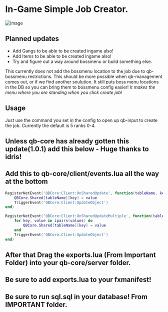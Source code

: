 # In-Game Simple Job Creator. 
![image](https://user-images.githubusercontent.com/69439573/153830246-d9d29801-3d0d-4f63-8806-b899901057a6.png)

## Planned updates
- Add Gangs to be able to be created ingame also!
- Add Items to be able to be created ingame also!
- Try and figure out a way around bossmenu or build something else.

This currently does not add the bossmenu location to the job due to qb-bossmenu restrictions. This should be more possible when qb-management comes out, or if we find another soulution. 
It still puts boss menu locations in the DB so you can bring them to bossmenu config easier! 
*It makes the menu where you are standing when you click create job!*
## Usage 
Just use the command you set in the config to open up qb-input to create the job. 
Currently the default is 5 ranks 0-4. 


## Unless qb-core has already gotten this update(1.0.1) add this below  - Huge thanks to idris! 
## Add this to qb-core/client/events.lua all the way at the bottom
```lua
RegisterNetEvent('QBCore:Client:OnSharedUpdate', function(tableName, key, value)
    QBCore.Shared[tableName][key] = value
    TriggerEvent('QBCore:Client:UpdateObject')
end)

RegisterNetEvent('QBCore:Client:OnSharedUpdateMultiple', function(tableName, values)
    for key, value in ipairs(values) do
        QBCore.Shared[tableName][key] = value
    end
    TriggerEvent('QBCore:Client:UpdateObject')
end)
```
## After that Drag the exports.lua (From Important Folder) into your qb-core/server folder.
## Be sure to add exports.lua to your fxmanifest!
## Be sure to run sql.sql in your database! From IMPORTANT folder. 
